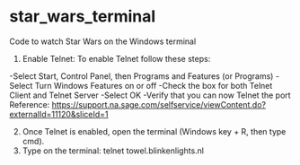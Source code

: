 # star_wars_terminal
Code to watch Star Wars on the Windows terminal

1) Enable Telnet:
  To enable Telnet follow these steps:

  -Select Start, Control Panel, then Programs and Features (or Programs)
  -Select Turn Windows Features on or off
  -Check the box for both Telnet Client and Telnet Server
  -Select OK
  -Verify that you can now Telnet the port
  Reference: https://support.na.sage.com/selfservice/viewContent.do?externalId=11120&sliceId=1
  
 2) Once Telnet is enabled, open the terminal (Windows key + R, then type cmd). 
 3) Type on the terminal:  telnet towel.blinkenlights.nl
